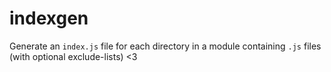 # indexgen

Generate an `index.js` file for each directory in a module containing `.js` files (with optional exclude-lists) <3
